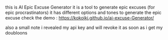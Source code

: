 this is AI Epic Excuse Generator 
it is a tool to generate epic excuses (for epic procrastinators)
it has different options and tones to generate the epic excuse
check the demo : https://kokojkj.github.io/ai-excuse-Generator/

also a small note i revealed my api key and will revoke it as soon as i get my doubloons
